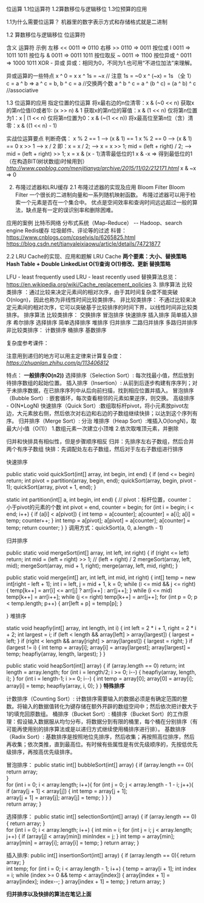 位运算
1.1位运算符
1.2算数移位与逻辑移位
1.3位预算的应用

1.1为什么需要位运算？
机器里的数字表示方式和存储格式就是二进制

1.2 算数移位与逻辑移位
位运算符

含义	   运算符	  示例
左移	   <<	    0011 => 0110
右移	   >>	    0110 => 0011
按位或	l	    0011 => 1011 1011
按位与	&	    0011 => 0011 1011
按位取反	~	    0011 => 1100
按位异或	^	    0011 => 1000 1011
XOR - 异或 异或：相同为0，不同为1.也可用“不进位加法”来理解。

异或运算的一些特点
x ^ 0 = x
x ^ 1s = ~x // 注意  1s = ~0
x ^ (~x) = 1s （全 1）
c = a ^ b => a ^ c = b, b ^ c = a //交换两个数
a ^ b ^ c = a ^ (b ^ c) = (a ^ b) ^ c //associative

1.3 位运算的应用
指定位置的位运算
将x最右边的n位清零：x & (~0 << n)
获取x的第n位值(0或者1): (x >> n) & 1
获取x的第n位的幂值：x & (1 << n)
仅将第n位置为1：x | (1 << n)
仅将第n位置为0：x & (~(1 << n))
将x最高位至第n位（含）清零：x & ((1 << n) - 1)

实战位运算要点
判断奇偶：
x % 2 == 1 --> (x & 1) == 1
x % 2 == 0 --> (x & 1) == 0
x >> 1 --> x / 2
即：x = x / 2; --> x = x >> 1;
mid = (left + right) / 2; --> mid = (left + right) >> 1;
x = x & (x - 1)清零最低位的1
x & -x  => 得到最低位的1（在构造BIT(树状数组)时候用到）
_http://www.cppblog.com/menjitianya/archive/2015/11/02/212171.html_
x & ~x  => 0


2. 布隆过滤器和LRU缓存
2.1 布隆过滤器的实现及应用 Bloom Filter
Bloom Filter
一个很长的二进制向量和一系列随机映射函数。
布隆过滤器可以用于检索一个元素是否在一个集合中。
优点是空间效率和查询时间远远超过一般的算法，缺点是有一定的误识别率和删除困难。

应用的案例
比特币网络
分布式系统（Map-Reduce） -- Hadoop、search engine 
Redis缓存
垃圾邮件、评论等的过滤
科普：https://www.cnblogs.com/cpselvis/p/6265825.html https://blog.csdn.net/tianyaleixiaowu/article/details/74721877

2.2 LRU Cache的实现、应用和题解
LRU Cache
**两个要素：大小、替换策略
Hash Table + Double LinkedList
O(1)查询 O(1)修改、更新
替换策略**

LFU - least frequently used
LRU - least recently used 
替换算法总览： https://en.wikipedia.org/wiki/Cache_replacement_policies
3. 排序算法
比较类排序 ：通过比较来决定元素间的相对次序，由于其时间复杂度不能突破O(nlogn)，因此也称为非线性时间比较类排序。
非比较类排序： 不通过比较来决定元素间的相对次序，它可以突破基于比较排序的时间下界，以线性时间非比较类排序。
排序算法 
比较类排序：
交换排序
冒泡排序
快速排序
插入排序
简单插入排序
希尔排序
选择排序
简单选择排序
堆排序
归并排序
二路归并排序
多路归并排序
非比较类排序：
计数排序
桶排序
基数排序

复杂度参考课件：

注意用到递归的地方可以用主定律来计算复杂度：
_https://zhuanlan.zhihu.com/p/113406812_

特点：
**一般排序(O(n2))**
选择排序（Selection Sort）: 每次找最小值，然后放到待排序数组的起始位置。
插入排序（Insertion）: 从前到后逐步构建有序序列；对于未排序数据，在已排序序列中从后向前扫描，找到相应位置并插入。
冒泡排序（Bubble Sort）: 嵌套循环，每次查看相邻的元素如果逆序，则交换。
高级排序 - O(N*LogN)
快速排序（Quick Sort）:数组取标杆pivot，将小元素放pivot左边，大元素放右侧，然后依次对右边和右边的子数组继续快排；以达到这个序列有序。
归并排序（Merge Sort）: 分治 
堆排序（Heap Sort）:堆插入O(longN)，取最大/小值（O(1)） 1.数组元素一次建立小顶堆 2.依次取堆顶元素，并删除

归并和快排具有相似性，但是步骤顺序相反 
归并：先排序左右子数组，然后合并两个有序子数组 快排：先调配处左右子数组，然后对于左右子数组进行排序

快速排序

public static void quickSort(int[] array, int begin, int end) {
    if (end <= begin) return;
    int pivot = partition(array, begin, end);
    quickSort(array, begin, pivot - 1);
    quickSort(array, pivot + 1, end);
}

static int partition(int[] a, int begin, int end) {
    // pivot：标杆位置，counter：小于pivot的元素的个数
    int pivot = end, counter = begin;
    for (int i = begin; i < end; i++) {
        if (a[i] < a[pivot]) {
            int temp = a[counter];
            a[counter] = a[i];
            a[i] = temp;
            counter++;
        }
        int temp = a[pivot];
        a[pivot] = a[counter];
        a[counter] = temp;
        return counter;
    }
}
调用方式：quickSort(a, 0, a.length - 1)

归并排序

public static void mergeSort(int[] array, int left, int right) {
    if (right <= left) return;
    int mid = (left + right) >> 1; // (left + right) / 2
    mergeSort(array, left, mid);
    mergeSort(array, mid + 1, right);
    merge(array, left, mid, right);
}

public static void merge(int[] arr, int left, int mid, int right) {
    int[] temp = new int[right - left + 1];
    int i = left, j = mid + 1, k = 0;
    while (i <= mid && j <= right) {
        temp[k++] = arr[i] <= arr[j] ? arr[i++] : arr[j++];
    }
    while (i <= mid) temp[k++] = arr[i++];
    while (j <= right) temp[k++] = arr[j++];
    for (int p = 0; p < temp.length; p++) {
        arr[left + p] = temp[p];
    }
   
}
堆排序

static void heapfiy(int[] array, int length, int i) {
    int left = 2 * i + 1, right = 2 * i + 2;
    int largest = i;
    if (left < length && array[left] > array[largest]) {
        largest = left;
    }
    if (right < length && array[right] > array[largest]) {
        largest = right;
    }
    if (largest != i) {
        int temp = array[i];
        array[i] = array[largest];
        array[largest] = temp;
        heapfiy(array, length, largest);
    }
}

public static void heapSort(int[] array) {
    if (array.length == 0) return;
    int length = array.length;
    for (int i = length/2; i >= 0; i--) {
        heapfiy(array, length, i);
    }
    for (int i = length-1; i >= 0; i--) {
        int temp = array[0];
        array[0] = array[i];
        array[i] = temp;
        heapfiy(array, i, 0);
    }
}
**特殊排序**

计数排序（Counting Sort）: 计数排序需要输入的数据必须是有确定范围的整数。将输入的数据值转化为键存储在额外开辟的数组空间中；然后依次把计数大于1的填充回原数组。
桶排序（Bucket Sort）: 桶排序（Bucket Sort）的工作原理：假设输入数据服从均匀分布，将数据分到有限的桶里，每个桶在分别排序（有可能再使用别的排序算法或是以递归方式继续使用桶排序进行排）。
基数排序（Radix Sort）: 基数排序是按照地位先排序，然后收集；再按照高位排序，然后再收集；依次类推，直到最高位。有时候有些属性是有优先级顺序的，先按低优先级排序，再按高优先级排序。


冒泡排序：
public static int[] bubbleSort(int[] array) {
       if (array.length == 0){
         return array;       
       }  
       for (int i = 0; i < array.length; i++){
          for (int j = 0; j < array.length - 1 - i; j++){
                 if (array[j + 1] < array[j]) {
                    int temp = array[j + 1];                
                    array[j + 1] = array[j];
                    array[j] = temp;
                }
          } 
       }       
   return array;
}

选择排序：
public static int[] selectionSort(int[] array) {
        if (array.length == 0){
            return array;
        }   
        for (int i = 0; i < array.length; i++) {
            int min = i;
            for (int j = i; j < array.length; j++) {
                if (array[j] < array[min]) 
                    minIndex = j; 
            }
            int temp = array[min];
            array[min] = array[i];
            array[i] = temp;
        }
     return array;
}

插入排序:
public int[] insertionSort(int[] array) {
        if (array.length == 0){
            return array;
        }    
        int temp;
        for (int i = 0; i < array.length - 1; i++) {
            temp = array[i + 1];
            int index = i;
            while (index >= 0 && temp < array[index]) {
                array[index + 1] = array[index];
                index--;
            }
            array[index + 1] = temp;
        }
   return array;
}

**归并排序以及快排的算法在笔记上面**